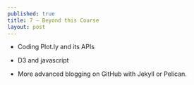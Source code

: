 ```yaml
---
published: true
title: 7 — Beyond this Course
layout: post
---
```

* Coding Plot.ly and its APIs
* D3 and javascript

* More advanced blogging on GitHub with Jekyll or Pelican.